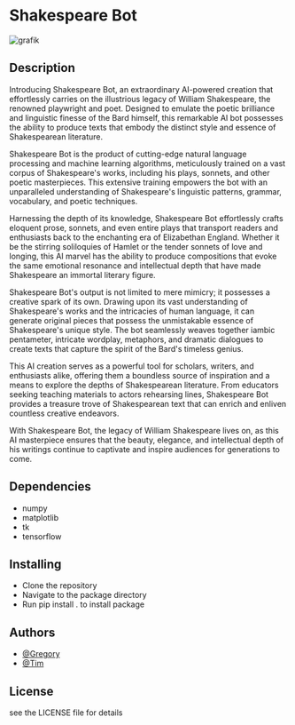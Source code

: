 # Shakespeare Bot


![grafik](https://github.com/rergr/shakespeare_bot/assets/132651459/d13c4ebe-ce6f-4d8f-ba91-607e187de39c)


## Description

Introducing Shakespeare Bot, an extraordinary AI-powered creation that effortlessly carries on the illustrious legacy of William Shakespeare, the renowned playwright and poet. Designed to emulate the poetic brilliance and linguistic finesse of the Bard himself, this remarkable AI bot possesses the ability to produce texts that embody the distinct style and essence of Shakespearean literature.

Shakespeare Bot is the product of cutting-edge natural language processing and machine learning algorithms, meticulously trained on a vast corpus of Shakespeare's works, including his plays, sonnets, and other poetic masterpieces. This extensive training empowers the bot with an unparalleled understanding of Shakespeare's linguistic patterns, grammar, vocabulary, and poetic techniques.

Harnessing the depth of its knowledge, Shakespeare Bot effortlessly crafts eloquent prose, sonnets, and even entire plays that transport readers and enthusiasts back to the enchanting era of Elizabethan England. Whether it be the stirring soliloquies of Hamlet or the tender sonnets of love and longing, this AI marvel has the ability to produce compositions that evoke the same emotional resonance and intellectual depth that have made Shakespeare an immortal literary figure.

Shakespeare Bot's output is not limited to mere mimicry; it possesses a creative spark of its own. Drawing upon its vast understanding of Shakespeare's works and the intricacies of human language, it can generate original pieces that possess the unmistakable essence of Shakespeare's unique style. The bot seamlessly weaves together iambic pentameter, intricate wordplay, metaphors, and dramatic dialogues to create texts that capture the spirit of the Bard's timeless genius.

This AI creation serves as a powerful tool for scholars, writers, and enthusiasts alike, offering them a boundless source of inspiration and a means to explore the depths of Shakespearean literature. From educators seeking teaching materials to actors rehearsing lines, Shakespeare Bot provides a treasure trove of Shakespearean text that can enrich and enliven countless creative endeavors.

With Shakespeare Bot, the legacy of William Shakespeare lives on, as this AI masterpiece ensures that the beauty, elegance, and intellectual depth of his writings continue to captivate and inspire audiences for generations to come.

## Dependencies

* numpy
* matplotlib
* tk
* tensorflow

## Installing

* Clone the repository
* Navigate to the package directory
* Run pip install . to install package

## Authors

* [@Gregory](https://github.com/rergr)
* [@Tim](https://github.com/awjolanda)

## License

see the LICENSE file for details
